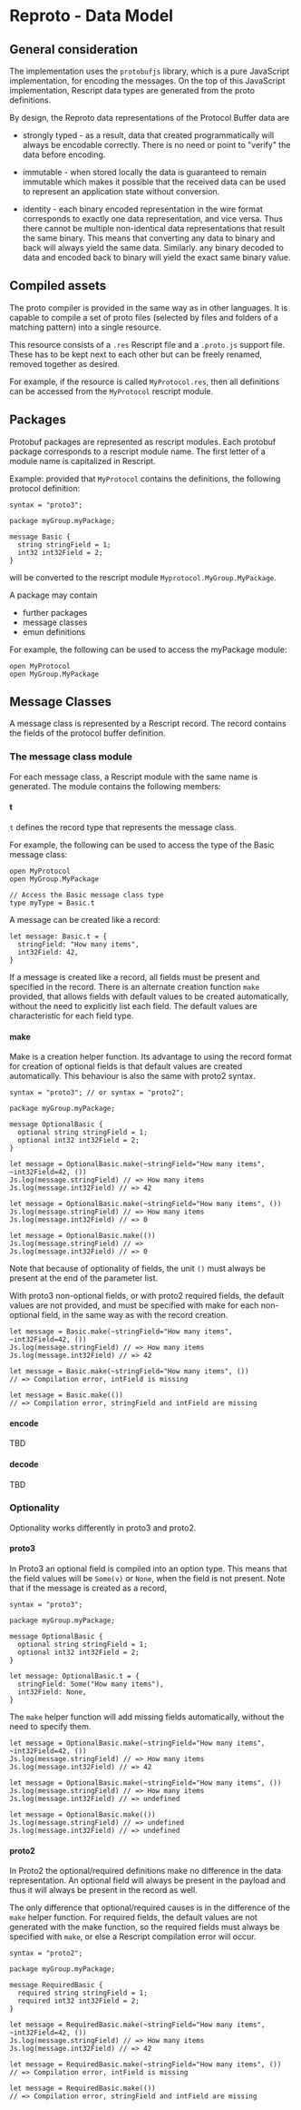 # Reproto - Data Model

## General consideration

The implementation uses the `protobufjs` library, which
is a pure JavaScript implementation, for encoding the messages. On the top of this
JavaScript implementation, Rescript data types are generated from the proto definitions.

By design, the Reproto data representations of the Protocol Buffer data are

- strongly typed - as a result, data that created programmatically will always be
  encodable correctly. There is no need or point to "verify" the data before encoding.

- immutable - when stored locally the data is guaranteed to remain immutable which
  makes it possible that the received data can be used to represent an application state
  without conversion.

- identity - each binary encoded representation in the wire format corresponds to exactly
  one data representation, and vice versa. Thus there cannot be multiple non-identical
  data representations that result the same binary. This means that converting any data
  to binary and back will always yield the same data. Similarly. any binary decoded
  to data and encoded back to binary will yield the exact same binary value.

## Compiled assets

The proto compiler is provided in the same way as in other languages. It is capable to
compile a set of proto files (selected by files and folders of a matching pattern) into
a single resource.

This resource consists of a `.res` Rescript file and a `.proto.js` support file. These has
to be kept next to each other but can be freely renamed, removed together as desired.

For example, if the resource is called `MyProtocol.res`, then all definitions can be
accessed from the `MyProtocol` rescript module.

## Packages

Protobuf packages are represented as rescript modules. Each protobuf package corresponds to
a rescript module name. The first letter of a module name is capitalized in Rescript.

Example: provided that `MyProtocol` contains the definitions, the following protocol definition:

```
syntax = "proto3";

package myGroup.myPackage;

message Basic {
  string stringField = 1;
  int32 int32Field = 2;
}
```

will be converted to the rescript module `Myprotocol.MyGroup.MyPackage`.

A package may contain

- further packages
- message classes
- emun definitions

For example, the following can be used to access the myPackage module:

```
open MyProtocol
open MyGroup.MyPackage
```

## Message Classes

A message class is represented by a Rescript record. The record contains the fields of
the protocol buffer definition.

### The message class module

For each message class, a Rescript module with the same name is generated. The module contains
the following members:

#### t

`t` defines the record type that represents the message class.

For example, the following can be used to access the type of the Basic message class:

```
open MyProtocol
open MyGroup.MyPackage

// Access the Basic message class type
type myType = Basic.t
```

A message can be created like a record:

```
let message: Basic.t = {
  stringField: "How many items",
  int32Field: 42,
}
```

If a message is created like a record, all fields must be present and specified in the record.
There is an alternate creation function `make` provided, that allows fields with default values
to be created automatically, without the need to explicitly list each field. The default
values are characteristic for each field type.

#### make

Make is a creation helper function. Its advantage to using the record format for creation
of optional fields is
that default values are created automatically. This behaviour is also the same with proto2
syntax.

```
syntax = "proto3"; // or syntax = "proto2";

package myGroup.myPackage;

message OptionalBasic {
  optional string stringField = 1;
  optional int32 int32Field = 2;
}
```

```
let message = OptionalBasic.make(~stringField="How many items", ~int32Field=42, ())
Js.log(message.stringField) // => How many items
Js.log(message.int32Field) // => 42

let message = OptionalBasic.make(~stringField="How many items", ())
Js.log(message.stringField) // => How many items
Js.log(message.int32Field) // => 0

let message = OptionalBasic.make(())
Js.log(message.stringField) // =>
Js.log(message.int32Field) // => 0

```

Note that because of optionality of fields, the unit `()` must always be present at the end of the
parameter list.

With proto3 non-optional fields, or with proto2 required fields, the default values are not
provided, and must be specified with make for each non-optional field, in the same way
as with the record creation.

```
let message = Basic.make(~stringField="How many items", ~int32Field=42, ())
Js.log(message.stringField) // => How many items
Js.log(message.int32Field) // => 42

let message = Basic.make(~stringField="How many items", ())
// => Compilation error, intField is missing

let message = Basic.make(())
// => Compilation error, stringField and intField are missing
```

#### encode

TBD

#### decode

TBD

### Optionality

Optionality works differently in proto3 and proto2.

#### proto3

In Proto3 an optional field is compiled into an option type. This means that the field
values will be `Some(v)` or `None`, when the field is not present. Note that if the
message is created as a record,

```
syntax = "proto3";

package myGroup.myPackage;

message OptionalBasic {
  optional string stringField = 1;
  optional int32 int32Field = 2;
}

let message: OptionalBasic.t = {
  stringField: Some("How many items"),
  int32Field: None,
}
```

The `make` helper function will add missing fields automatically, without the need to specify them.

```
let message = OptionalBasic.make(~stringField="How many items", ~int32Field=42, ())
Js.log(message.stringField) // => How many items
Js.log(message.int32Field) // => 42

let message = OptionalBasic.make(~stringField="How many items", ())
Js.log(message.stringField) // => How many items
Js.log(message.int32Field) // => undefined

let message = OptionalBasic.make(())
Js.log(message.stringField) // => undefined
Js.log(message.int32Field) // => undefined

```

#### proto2

In Proto2 the optional/required definitions make no difference in the data representation. An optional field will always be present in the payload and thus it will always be present in the
record as well.

The only difference that optional/required causes is in the difference of the `make` helper
function. For required fields, the default values are not generated with the make function, so
the required fields must always be specified with `make`, or else a Rescript compilation error will occur.

```
syntax = "proto2";

package myGroup.myPackage;

message RequiredBasic {
  required string stringField = 1;
  required int32 int32Field = 2;
}
```

```
let message = RequiredBasic.make(~stringField="How many items", ~int32Field=42, ())
Js.log(message.stringField) // => How many items
Js.log(message.int32Field) // => 42

let message = RequiredBasic.make(~stringField="How many items", ())
// => Compilation error, intField is missing

let message = RequiredBasic.make(())
// => Compilation error, stringField and intField are missing
```
